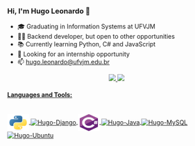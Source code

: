 ### Hi, I'm Hugo Leonardo :wave:

- 🎓 Graduating in Information Systems at UFVJM
- 👨‍💻 Backend developer, but open to other opportunities
- 📚 Currently learning Python, C# and JavaScript
- 🏢 Looking for an internship opportunity
- 📫 hugo.leonardo@ufvjm.edu.br


<div align="center">
  
  <a href="https://github.com/hugo-lcm">
  <img height="180em" src="https://github-readme-stats.vercel.app/api?username=hugo-lcm&show_icons=true&theme=dark&include_all_commits=true&count_private=true"/>
  <img height="180em" src="https://github-readme-stats.vercel.app/api/top-langs/?username=hugo-lcm&layout=compact&langs_count=8&theme=dark"/>
    
</div>
  
  
  <h4>Languages and Tools:</h4>
<div style="display: inline_block"><br>
  
  <img title="Python" align="center" alt="Hugo-Python" height="40" width="50" src="https://raw.githubusercontent.com/devicons/devicon/master/icons/python/python-original.svg">
  <img title="Django" align="center" alt="Hugo-Django" height="40" width="50" src="https://cdn.jsdelivr.net/gh/devicons/devicon/icons/django/django-plain.svg" />
  <img title="C#" align="center" alt="Hugo-Csharp" height="40" width="50" src="https://raw.githubusercontent.com/devicons/devicon/master/icons/csharp/csharp-original.svg">
  <img title="Java" align="center" alt="Hugo-Java" height="40" width="50" src="https://cdn.jsdelivr.net/gh/devicons/devicon/icons/java/java-original.svg" />
  <img title="MySQL" align="center" alt="Hugo-MySQL" height="40" width="50" src="https://cdn.jsdelivr.net/gh/devicons/devicon/icons/mysql/mysql-original-wordmark.svg" />
  <img title="Ubuntu" align="center" alt="Hugo-Ubuntu" height="40" width="50" src="https://cdn.jsdelivr.net/gh/devicons/devicon/icons/ubuntu/ubuntu-plain.svg" />

</div>
